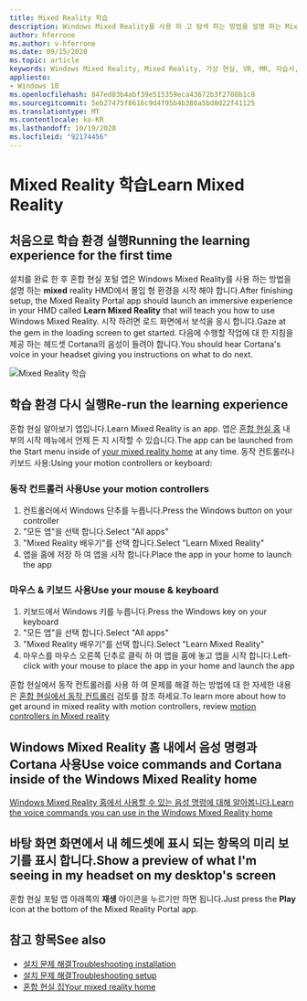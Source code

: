 ```yaml
---
title: Mixed Reality 학습
description: Windows Mixed Reality를 사용 하 고 탐색 하는 방법을 설명 하는 Mixed Reality 배우기 앱을 실행 하는 방법을 설명 합니다.
author: hferrone
ms.author: v-hferrone
ms.date: 09/15/2020
ms.topic: article
keywords: Windows Mixed Reality, Mixed Reality, 가상 현실, VR, MR, 자습서, 시작 하기
appliesto:
- Windows 10
ms.openlocfilehash: 847ed83b4abf39e515359eca43672b3f2708b1c8
ms.sourcegitcommit: 5eb27475f8616c9d4f95b4b386a5bd0d22f41125
ms.translationtype: MT
ms.contentlocale: ko-KR
ms.lasthandoff: 10/19/2020
ms.locfileid: "92174456"
---
```

# <a name="learn-mixed-reality"></a><span data-ttu-id="f9f7f-104">Mixed Reality 학습</span><span class="sxs-lookup"><span data-stu-id="f9f7f-104">Learn Mixed Reality</span></span>

## <a name="running-the-learning-experience-for-the-first-time"></a><span data-ttu-id="f9f7f-105">처음으로 학습 환경 실행</span><span class="sxs-lookup"><span data-stu-id="f9f7f-105">Running the learning experience for the first time</span></span>

<span data-ttu-id="f9f7f-106">설치를 완료 한 후 혼합 현실 포털 앱은 Windows Mixed Reality를 사용 하는 방법을 설명 하는 **mixed** reality HMD에서 몰입 형 환경을 시작 해야 합니다.</span><span class="sxs-lookup"><span data-stu-id="f9f7f-106">After finishing setup, the Mixed Reality Portal app should launch an immersive experience in your HMD called **Learn Mixed Reality** that will teach you how to use Windows Mixed Reality.</span></span> <span data-ttu-id="f9f7f-107">시작 하려면 로드 화면에서 보석을 응시 합니다.</span><span class="sxs-lookup"><span data-stu-id="f9f7f-107">Gaze at the gem in the loading screen to get started.</span></span> <span data-ttu-id="f9f7f-108">다음에 수행할 작업에 대 한 지침을 제공 하는 헤드셋 Cortana의 음성이 들려야 합니다.</span><span class="sxs-lookup"><span data-stu-id="f9f7f-108">You should hear Cortana's voice in your headset giving you instructions on what to do next.</span></span>

![Mixed Reality 학습](images/file-learnmixedrealitystart.png)

## <a name="re-run-the-learning-experience"></a><span data-ttu-id="f9f7f-110">학습 환경 다시 실행</span><span class="sxs-lookup"><span data-stu-id="f9f7f-110">Re-run the learning experience</span></span>

<span data-ttu-id="f9f7f-111">혼합 현실 알아보기 앱입니다.</span><span class="sxs-lookup"><span data-stu-id="f9f7f-111">Learn Mixed Reality is an app.</span></span> <span data-ttu-id="f9f7f-112">앱은 [혼합 현실 홈](your-mixed-reality-home.md) 내부의 시작 메뉴에서 언제 든 지 시작할 수 있습니다.</span><span class="sxs-lookup"><span data-stu-id="f9f7f-112">The app can be launched from the Start menu inside of [your mixed reality home](your-mixed-reality-home.md) at any time.</span></span> <span data-ttu-id="f9f7f-113">동작 컨트롤러나 키보드 사용:</span><span class="sxs-lookup"><span data-stu-id="f9f7f-113">Using your motion controllers or keyboard:</span></span>

### <a name="use-your-motion-controllers"></a><span data-ttu-id="f9f7f-114">동작 컨트롤러 사용</span><span class="sxs-lookup"><span data-stu-id="f9f7f-114">Use your motion controllers</span></span>

1. <span data-ttu-id="f9f7f-115">컨트롤러에서 Windows 단추를 누릅니다.</span><span class="sxs-lookup"><span data-stu-id="f9f7f-115">Press the Windows button on your controller</span></span>
2. <span data-ttu-id="f9f7f-116">"모든 앱"을 선택 합니다.</span><span class="sxs-lookup"><span data-stu-id="f9f7f-116">Select "All apps"</span></span>
3. <span data-ttu-id="f9f7f-117">"Mixed Reality 배우기"를 선택 합니다.</span><span class="sxs-lookup"><span data-stu-id="f9f7f-117">Select "Learn Mixed Reality"</span></span>
4. <span data-ttu-id="f9f7f-118">앱을 홈에 저장 하 여 앱을 시작 합니다.</span><span class="sxs-lookup"><span data-stu-id="f9f7f-118">Place the app in your home to launch the app</span></span>

### <a name="use-your-mouse--keyboard"></a><span data-ttu-id="f9f7f-119">마우스 & 키보드 사용</span><span class="sxs-lookup"><span data-stu-id="f9f7f-119">Use your mouse & keyboard</span></span>

1. <span data-ttu-id="f9f7f-120">키보드에서 Windows 키를 누릅니다.</span><span class="sxs-lookup"><span data-stu-id="f9f7f-120">Press the Windows key on your keyboard</span></span>
2. <span data-ttu-id="f9f7f-121">"모든 앱"을 선택 합니다.</span><span class="sxs-lookup"><span data-stu-id="f9f7f-121">Select "All apps"</span></span>
3. <span data-ttu-id="f9f7f-122">"Mixed Reality 배우기"를 선택 합니다.</span><span class="sxs-lookup"><span data-stu-id="f9f7f-122">Select "Learn Mixed Reality"</span></span>
4. <span data-ttu-id="f9f7f-123">마우스를 마우스 오른쪽 단추로 클릭 하 여 앱을 홈에 놓고 앱을 시작 합니다.</span><span class="sxs-lookup"><span data-stu-id="f9f7f-123">Left-click with your mouse to place the app in your home and launch the app</span></span>

<span data-ttu-id="f9f7f-124">혼합 현실에서 동작 컨트롤러를 사용 하 여 문제를 해결 하는 방법에 대 한 자세한 내용은 [혼합 현실에서 동작 컨트롤러](controllers-in-wmr.md) 검토를 참조 하세요.</span><span class="sxs-lookup"><span data-stu-id="f9f7f-124">To learn more about how to get around in mixed reality with motion controllers, review [motion controllers in Mixed reality](controllers-in-wmr.md)</span></span>

## <a name="use-voice-commands-and-cortana-inside-of-the-windows-mixed-reality-home"></a><span data-ttu-id="f9f7f-125">Windows Mixed Reality 홈 내에서 음성 명령과 Cortana 사용</span><span class="sxs-lookup"><span data-stu-id="f9f7f-125">Use voice commands and Cortana inside of the Windows Mixed Reality home</span></span>

[<span data-ttu-id="f9f7f-126">Windows Mixed Reality 홈에서 사용할 수 있는 음성 명령에 대해 알아봅니다.</span><span class="sxs-lookup"><span data-stu-id="f9f7f-126">Learn the voice commands you can use in the Windows Mixed Reality home</span></span>](https://support.microsoft.com/en-us/help/4041322/windows-10-speech-in-windows-mixed-reality)

## <a name="show-a-preview-of-what-im-seeing-in-my-headset-on-my-desktops-screen"></a><span data-ttu-id="f9f7f-127">바탕 화면 화면에서 내 헤드셋에 표시 되는 항목의 미리 보기를 표시 합니다.</span><span class="sxs-lookup"><span data-stu-id="f9f7f-127">Show a preview of what I'm seeing in my headset on my desktop's screen</span></span>

<span data-ttu-id="f9f7f-128">혼합 현실 포털 앱 아래쪽의 **재생** 아이콘을 누르기만 하면 됩니다.</span><span class="sxs-lookup"><span data-stu-id="f9f7f-128">Just press the **Play** icon at the bottom of the Mixed Reality Portal app.</span></span>

## <a name="see-also"></a><span data-ttu-id="f9f7f-129">참고 항목</span><span class="sxs-lookup"><span data-stu-id="f9f7f-129">See also</span></span>

* [<span data-ttu-id="f9f7f-130">설치 문제 해결</span><span class="sxs-lookup"><span data-stu-id="f9f7f-130">Troubleshooting installation</span></span>](installation_errors.md)
* [<span data-ttu-id="f9f7f-131">설치 문제 해결</span><span class="sxs-lookup"><span data-stu-id="f9f7f-131">Troubleshooting setup</span></span>](set-up-questions.md)
* [<span data-ttu-id="f9f7f-132">혼합 현실 집</span><span class="sxs-lookup"><span data-stu-id="f9f7f-132">Your mixed reality home</span></span>](your-mixed-reality-home.md)

